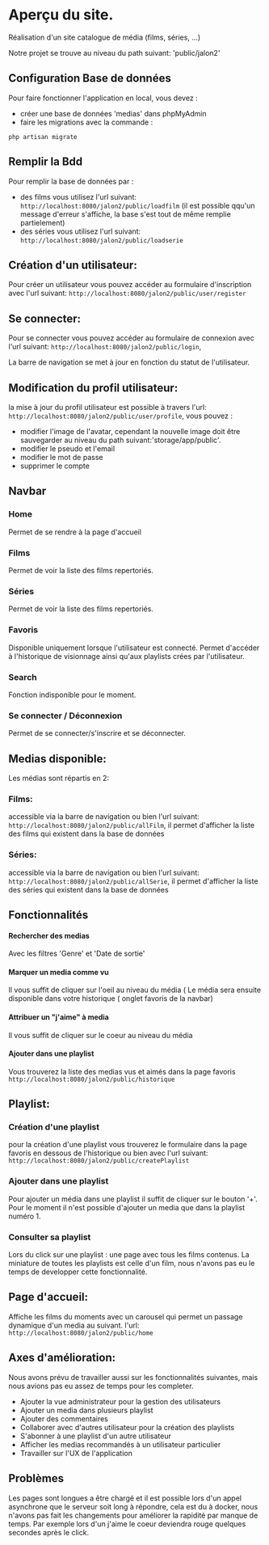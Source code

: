 # Aperçu du site.

Réalisation d'un site catalogue de média (films, séries, ...)

Notre projet se trouve au niveau du path suivant: 'public/jalon2'


## Configuration Base de données

Pour faire fonctionner l'application en local, vous devez :
- créer une base de données 'medias' dans phpMyAdmin 
- faire les migrations avec la commande :
```shell
php artisan migrate
```

## Remplir la Bdd

Pour remplir la base de données par :
- des films vous utilisez l'url suivant:
``http://localhost:8080/jalon2/public/loadfilm``
(il est possible qqu'un message d'erreur s'affiche, la base s'est tout de même remplie partielement)
- des séries vous utilisez l'url suivant:
``http://localhost:8080/jalon2/public/loadserie``

## Création d'un utilisateur:

Pour créer un utilisateur vous pouvez accéder au formulaire d'inscription avec l'url suivant: 
``http://localhost:8080/jalon2/public/user/register``

## Se connecter:

Pour se connecter vous pouvez accéder au formulaire de connexion avec l'url suivant: 
``http://localhost:8080/jalon2/public/login``, 

La barre de navigation se met à jour en fonction du statut de l'utilisateur.

## Modification du profil utilisateur:

la mise à jour du profil utilisateur est possible à travers l'url:
``http://localhost:8080/jalon2/public/user/profile``, 
vous pouvez :
- modifier l'image de l'avatar, cependant la nouvelle image doit être sauvegarder au niveau du path suivant:'storage/app/public'.
- modifier le pseudo et l'email
- modifier le mot de passe
- supprimer le compte

## Navbar

### Home

Permet de se rendre à la page d'accueil

### Films

Permet de voir la liste des films repertoriés.

### Séries

Permet de voir la liste des films repertoriés.

### Favoris 
Disponible uniquement lorsque l'utilisateur est connecté.
Permet d'accéder à l'historique de visionnage ainsi qu'aux playlists crées par l'utilisateur. 

### Search 

Fonction indisponible pour le moment.

### Se connecter / Déconnexion

Permet de se connecter/s'inscrire et se déconnecter. 

## Medias disponible:
Les médias sont répartis en 2:

### Films:

accessible via la barre de navigation ou bien l'url suivant:
``http://localhost:8080/jalon2/public/allFilm``, 
il permet d'afficher la liste des films qui existent dans la base de données

### Séries:

accessible via la barre de navigation ou bien l'url suivant:
``http://localhost:8080/jalon2/public/allSerie``, 
il permet d'afficher la liste des séries qui existent dans la base de données

## Fonctionnalités

#### Rechercher des medias 

Avec les filtres 'Genre' et 'Date de sortie'

#### Marquer un media comme vu 

Il vous suffit de cliquer sur l'oeil au niveau du média ( Le média sera ensuite disponible dans votre historique ( onglet favoris de la navbar)

#### Attribuer un "j'aime" à media

Il vous suffit de cliquer sur le coeur au niveau du média

#### Ajouter dans une playlist

Vous trouverez la liste des medias vus et aimés dans la page favoris
``http://localhost:8080/jalon2/public/historique``

## Playlist:

### Création d'une playlist

pour la création d'une playlist vous trouverez le formulaire dans la page favoris en dessous de l'historique ou bien avec l'url suivant:
``http://localhost:8080/jalon2/public/createPlaylist``

### Ajouter dans une playlist

Pour ajouter un média dans une playlist il suffit de cliquer sur le bouton '+'. Pour le moment il n'est possible d'ajouter un media que dans la playlist numéro 1.

### Consulter sa playlist

Lors du click sur une playlist : une page avec tous les films contenus.
La miniature de toutes les playlists est celle d'un film, nous n'avons pas eu le temps de developper cette fonctionnalité.

## Page d'accueil:

Affiche les films du moments avec un carousel qui permet un passage dynamique d'un media au suivant.
l'url: ``http://localhost:8080/jalon2/public/home``

## Axes d'amélioration:


Nous avons prévu de travailler aussi sur les fonctionnalités suivantes, mais nous avions pas eu assez de temps pour les completer.

- Ajouter la vue administrateur pour la gestion des utilisateurs
- Ajouter un media dans plusieurs playlist
- Ajouter des commentaires
- Collaborer avec d'autres utilisateur pour la création des playlists
- S'abonner à une playlist d'un autre utilisateur
- Afficher les medias recommandés à un utilisateur particulier
- Travailler sur l'UX de l'application

## Problèmes 

Les pages sont longues a être chargé et il est possible lors d'un appel asynchrone que le serveur soit long à répondre, cela est du à docker, nous n'avons pas fait les changements pour améliorer la rapidité par manque de temps. Par exemple lors d'un j'aime le coeur deviendra rouge quelques secondes après le click.







